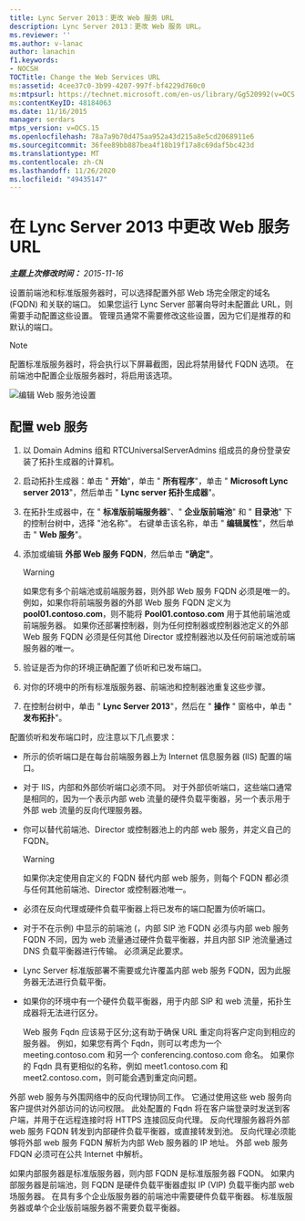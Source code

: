 ```yaml
---
title: Lync Server 2013：更改 Web 服务 URL
description: Lync Server 2013：更改 Web 服务 URL。
ms.reviewer: ''
ms.author: v-lanac
author: lanachin
f1.keywords:
- NOCSH
TOCTitle: Change the Web Services URL
ms:assetid: 4cee37c0-3b99-4207-997f-bf4229d760c0
ms:mtpsurl: https://technet.microsoft.com/en-us/library/Gg520992(v=OCS.15)
ms:contentKeyID: 48184063
ms.date: 11/16/2015
manager: serdars
mtps_version: v=OCS.15
ms.openlocfilehash: 78a7a9b70d475aa952a43d215a8e5cd2068911e6
ms.sourcegitcommit: 36fee89bb887bea4f18b19f17a8c69daf5bc423d
ms.translationtype: MT
ms.contentlocale: zh-CN
ms.lasthandoff: 11/26/2020
ms.locfileid: "49435147"
---
```

# <a name="change-the-web-services-url-in-lync-server-2013"></a>在 Lync Server 2013 中更改 Web 服务 URL

<div data-xmlns="http://www.w3.org/1999/xhtml">

<div class="topic" data-xmlns="http://www.w3.org/1999/xhtml" data-msxsl="urn:schemas-microsoft-com:xslt" data-cs="https://msdn.microsoft.com/">

<div data-asp="https://msdn2.microsoft.com/asp">



</div>

<div id="mainSection">

<div id="mainBody">

<span> </span>

_**主题上次修改时间：** 2015-11-16_

设置前端池和标准版服务器时，可以选择配置外部 Web 场完全限定的域名 (FQDN) 和关联的端口。 如果您运行 Lync Server 部署向导时未配置此 URL，则需要手动配置这些设置。 管理员通常不需要修改这些设置，因为它们是推荐的和默认的端口。

<div>


> [!NOTE]  
> 配置标准版服务器时，将会执行以下屏幕截图，因此将禁用替代 FQDN 选项。 在前端池中配置企业版服务器时，将启用该选项。



</div>

![编辑 Web 服务池设置](images/Gg520992.fbdf5cc9-479a-463f-bb1d-53575ecdfc9d(OCS.15).jpg "编辑 Web 服务池设置")

<div>

## <a name="to-configure-web-services"></a>配置 web 服务

1.  以 Domain Admins 组和 RTCUniversalServerAdmins 组成员的身份登录安装了拓扑生成器的计算机。

2.  启动拓扑生成器：单击 " **开始**"，单击 " **所有程序**"，单击 " **Microsoft Lync server 2013**"，然后单击 " **Lync server 拓扑生成器**"。

3.  在拓扑生成器中，在 " **标准版前端服务器**"、" **企业版前端池**" 和 " **目录池**" 下的控制台树中，选择 "池名称"。 右键单击该名称，单击 " **编辑属性**"，然后单击 " **Web 服务**"。

4.  添加或编辑 **外部 Web 服务 FQDN**，然后单击 **"确定"**。
    
    <div>
    

    > [!WARNING]  
    > 如果您有多个前端池或前端服务器，则外部 Web 服务 FQDN 必须是唯一的。 例如，如果你将前端服务器的外部 Web 服务 FQDN 定义为 <STRONG>pool01.contoso.com</STRONG>，则不能将 <STRONG>Pool01.contoso.com</STRONG> 用于其他前端池或前端服务器。 如果你还部署控制器，则为任何控制器或控制器池定义的外部 Web 服务 FQDN 必须是任何其他 Director 或控制器池以及任何前端池或前端服务器的唯一。

    
    </div>

5.  验证是否为你的环境正确配置了侦听和已发布端口。

6.  对你的环境中的所有标准版服务器、前端池和控制器池重复这些步骤。

7.  在控制台树中，单击 " **Lync Server 2013**"，然后在 " **操作** " 窗格中，单击 " **发布拓扑**"。

配置侦听和发布端口时，应注意以下几点要求：

  - 所示的侦听端口是在每台前端服务器上为 Internet 信息服务器 (IIS) 配置的端口。

  - 对于 IIS，内部和外部侦听端口必须不同。 对于外部侦听端口，这些端口通常是相同的，因为一个表示内部 web 流量的硬件负载平衡器，另一个表示用于外部 web 流量的反向代理服务器。

  - 你可以替代前端池、Director 或控制器池上的内部 web 服务，并定义自己的 FQDN。
    
    <div>
    

    > [!WARNING]  
    > 如果你决定使用自定义的 FQDN 替代内部 web 服务，则每个 FQDN 都必须与任何其他前端池、Director 或控制器池唯一。

    
    </div>

  - 必须在反向代理或硬件负载平衡器上将已发布的端口配置为侦听端口。

  - 对于不在示例) 中显示的前端池 (，内部 SIP 池 FQDN 必须与内部 web 服务 FQDN 不同，因为 web 流量通过硬件负载平衡器，并且内部 SIP 池流量通过 DNS 负载平衡器进行传输。 必须满足此要求。

  - Lync Server 标准版部署不需要或允许覆盖内部 web 服务 FQDN，因为此服务器无法进行负载平衡。

  - 如果你的环境中有一个硬件负载平衡器，用于内部 SIP 和 web 流量，拓扑生成器将无法进行区分。
    
    Web 服务 Fqdn 应该易于区分;这有助于确保 URL 重定向将客户定向到相应的服务器。 例如，如果您有两个 Fqdn，则可以考虑为一个 meeting.contoso.com 和另一个 conferencing.contoso.com 命名。 如果你的 Fqdn 具有更相似的名称，例如 meet1.contoso.com 和 meet2.contoso.com，则可能会遇到重定向问题。

外部 web 服务与外围网络中的反向代理协同工作。 它通过使用这些 web 服务向客户提供对外部访问的访问权限。 此处配置的 Fqdn 将在客户端登录时发送到客户端，并用于在远程连接时将 HTTPS 连接回反向代理。 反向代理服务器将外部 web 服务 FQDN 转发到内部硬件负载平衡器，或直接转发到池。 反向代理必须能够将外部 web 服务 FQDN 解析为内部 Web 服务器的 IP 地址。 外部 web 服务 FDQN 必须可在公共 Internet 中解析。

如果内部服务器是标准版服务器，则内部 FQDN 是标准版服务器 FQDN。 如果内部服务器是前端池，则 FQDN 是硬件负载平衡器虚拟 IP (VIP) 负载平衡内部 web 场服务器。 在具有多个企业版服务器的前端池中需要硬件负载平衡器。 标准版服务器或单个企业版前端服务器不需要负载平衡器。

</div>

</div>

<span> </span>

</div>

</div>

</div>

